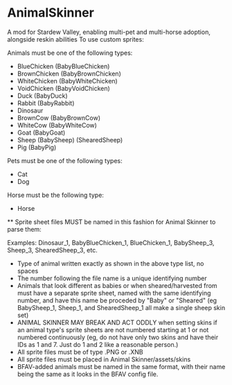 # AnimalSkinner
A mod for Stardew Valley, enabling multi-pet and multi-horse adoption, alongside reskin abilities
To use custom sprites:

Animals must be one of the following types:
- BlueChicken       (BabyBlueChicken)
- BrownChicken      (BabyBrownChicken)
- WhiteChicken      (BabyWhiteChicken)
- VoidChicken       (BabyVoidChicken)
- Duck              (BabyDuck)
- Rabbit            (BabyRabbit)
- Dinosaur
- BrownCow          (BabyBrownCow)
- WhiteCow          (BabyWhiteCow)
- Goat              (BabyGoat)
- Sheep             (BabySheep)             (ShearedSheep)
- Pig               (BabyPig)

Pets must be one of the following types:
- Cat
- Dog

Horse must be the following type:
- Horse


** Sprite sheet files MUST be named in this fashion for Animal Skinner to parse them:

Examples: Dinosaur_1, BabyBlueChicken_1, BlueChicken_1, BabySheep_3, Sheep_3, ShearedSheep_3, etc.

* Type of animal written exactly as shown in the above type list, no spaces
*  The number following the file name is a unique identifying number
*  Animals that look different as babies or when sheared/harvested from must have a separate sprite sheet, named with the same identifying number, and have this name be proceded by "Baby" or "Sheared" (eg BabySheep_1, Sheep_1, and ShearedSheep_1 all make a single sheep skin set)
* ANIMAL SKINNER MAY BREAK AND ACT ODDLY when setting skins if an animal type's sprite sheets are not numbered starting at 1 or not numbered continuously
(eg, do not have only two skins and have their IDs as 1 and 7. Just do 1 and 2 like a reasonable person.)
* All sprite files must be of type .PNG or .XNB
* All sprite files must be placed in Animal Skinner/assets/skins
* BFAV-added animals must be named in the same format, with their name being the same as it looks in the BFAV config file.
